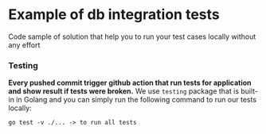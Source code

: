 # Example of db integration tests
Code sample of solution that help you to run your test cases locally without any effort

### Testing

**Every pushed commit trigger github action that run tests for application and show result if tests were broken.** We use `testing` package that is built-in in Golang and you can simply run the following command to run our tests locally:


```shell
go test -v ./... -> to run all tests
```

